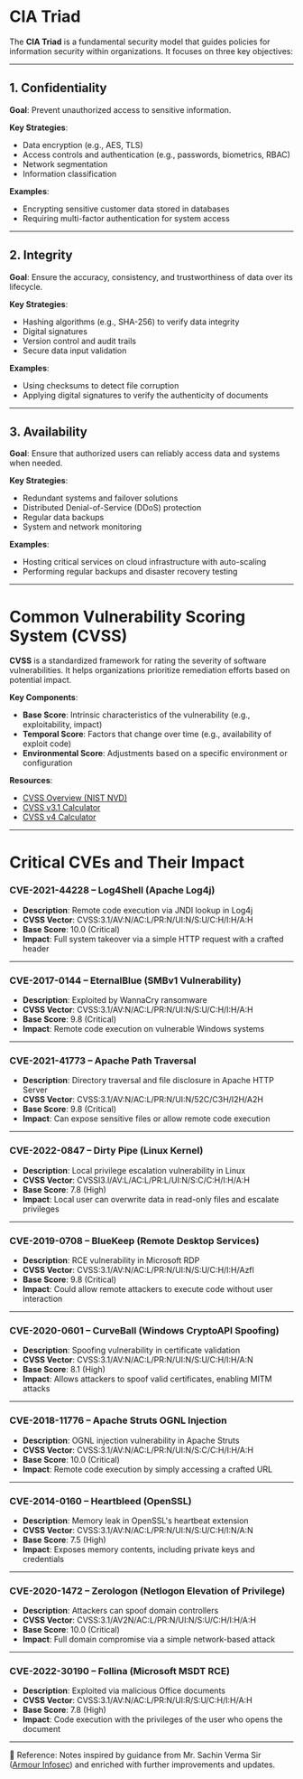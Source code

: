 
# CIA Triad

The **CIA Triad** is a fundamental security model that guides policies for information security within organizations. It focuses on three key objectives:

---

## 1. Confidentiality

**Goal**: Prevent unauthorized access to sensitive information.

**Key Strategies**:

* Data encryption (e.g., AES, TLS)
* Access controls and authentication (e.g., passwords, biometrics, RBAC)
* Network segmentation
* Information classification

**Examples**:

* Encrypting sensitive customer data stored in databases
* Requiring multi-factor authentication for system access

---

## 2. Integrity

**Goal**: Ensure the accuracy, consistency, and trustworthiness of data over its lifecycle.

**Key Strategies**:

* Hashing algorithms (e.g., SHA-256) to verify data integrity
* Digital signatures
* Version control and audit trails
* Secure data input validation

**Examples**:

* Using checksums to detect file corruption
* Applying digital signatures to verify the authenticity of documents

---

## 3. Availability

**Goal**: Ensure that authorized users can reliably access data and systems when needed.

**Key Strategies**:

* Redundant systems and failover solutions
* Distributed Denial-of-Service (DDoS) protection
* Regular data backups
* System and network monitoring

**Examples**:

* Hosting critical services on cloud infrastructure with auto-scaling
* Performing regular backups and disaster recovery testing

---

# Common Vulnerability Scoring System (CVSS)

**CVSS** is a standardized framework for rating the severity of software vulnerabilities. It helps organizations prioritize remediation efforts based on potential impact.

**Key Components**:

* **Base Score**: Intrinsic characteristics of the vulnerability (e.g., exploitability, impact)
* **Temporal Score**: Factors that change over time (e.g., availability of exploit code)
* **Environmental Score**: Adjustments based on a specific environment or configuration

**Resources**:

* [CVSS Overview (NIST NVD)](https://nvd.nist.gov/vuln-metrics/cvss)
* [CVSS v3.1 Calculator](https://nvd.nist.gov/vuln-metrics/cvss/v3-calculator)
* [CVSS v4 Calculator](https://www.first.org/cvss/calculator/4.0)

---

# Critical CVEs and Their Impact

### **CVE-2021-44228 – Log4Shell (Apache Log4j)**

* **Description**: Remote code execution via JNDI lookup in Log4j
* **CVSS Vector**: CVSS:3.1/AV:N/AC:L/PR:N/UI:N/S:U/C:H/I:H/A:H
* **Base Score**: 10.0 (Critical)
* **Impact**: Full system takeover via a simple HTTP request with a crafted header

---

### **CVE-2017-0144 – EternalBlue (SMBv1 Vulnerability)**

* **Description**: Exploited by WannaCry ransomware
* **CVSS Vector**: CVSS:3.1/AV:N/AC:L/PR:N/UI:N/S:U/C:H/I:H/A:H
* **Base Score**: 9.8 (Critical)
* **Impact**: Remote code execution on vulnerable Windows systems

---

### **CVE-2021-41773 – Apache Path Traversal**

* **Description**: Directory traversal and file disclosure in Apache HTTP Server
* **CVSS Vector**: CVSS:3.1/AV:N/AC:L/PR:N/UI:N/52C/C3H/I2H/A2H
* **Base Score**: 9.8 (Critical)
* **Impact**: Can expose sensitive files or allow remote code execution

---

### **CVE-2022-0847 – Dirty Pipe (Linux Kernel)**

* **Description**: Local privilege escalation vulnerability in Linux
* **CVSS Vector**: CVSSI3.l/AV:L/AC:L/PR:L/UI:N/S:C/C:H/I:H/A:H
* **Base Score**: 7.8 (High)
* **Impact**: Local user can overwrite data in read-only files and escalate privileges

---

### **CVE-2019-0708 – BlueKeep (Remote Desktop Services)**

* **Description**: RCE vulnerability in Microsoft RDP
* **CVSS Vector**: CVSS:3.1/AV:N/AC:L/PR:N/UI:N/S:U/C:H/I:H/Azfl
* **Base Score**: 9.8 (Critical)
* **Impact**: Could allow remote attackers to execute code without user interaction

---

### **CVE-2020-0601 – CurveBall (Windows CryptoAPI Spoofing)**

* **Description**: Spoofing vulnerability in certificate validation
* **CVSS Vector**: CVSS:3.1/AV:N/AC:L/PR:N/UI:N/S:U/C:H/I:H/A:N
* **Base Score**: 8.1 (High)
* **Impact**: Allows attackers to spoof valid certificates, enabling MITM attacks

---

### **CVE-2018-11776 – Apache Struts OGNL Injection**

* **Description**: OGNL injection vulnerability in Apache Struts
* **CVSS Vector**: CVSS:3.1/AV:N/AC:L/PR:N/UI:N/S:C/C:H/I:H/A:H
* **Base Score**: 10.0 (Critical)
* **Impact**: Remote code execution by simply accessing a crafted URL

---

### **CVE-2014-0160 – Heartbleed (OpenSSL)**

* **Description**: Memory leak in OpenSSL's heartbeat extension
* **CVSS Vector**: CVSS:3.1/AV:N/AC:L/PR:N/UI:N/S:U/C:H/I:N/A:N
* **Base Score**: 7.5 (High)
* **Impact**: Exposes memory contents, including private keys and credentials

---

### **CVE-2020-1472 – Zerologon (Netlogon Elevation of Privilege)**

* **Description**: Attackers can spoof domain controllers
* **CVSS Vector**: CVSS:3.1/AV2N/AC:L/PR:N/UI:N/S:U/C:H/I:H/A:H
* **Base Score**: 10.0 (Critical)
* **Impact**: Full domain compromise via a simple network-based attack

---

### **CVE-2022-30190 – Follina (Microsoft MSDT RCE)**

* **Description**: Exploited via malicious Office documents
* **CVSS Vector**: CVSS:3.1/AV:N/AC:L/PR:N/UI:R/S:U/C:H/I:H/A:H
* **Base Score**: 7.8 (High)
* **Impact**: Code execution with the privileges of the user who opens the document

---
📖 Reference: Notes inspired by guidance from Mr. Sachin Verma Sir ([Armour Infosec](https://www.armourinfosec.com/)) and enriched with further improvements and updates.

